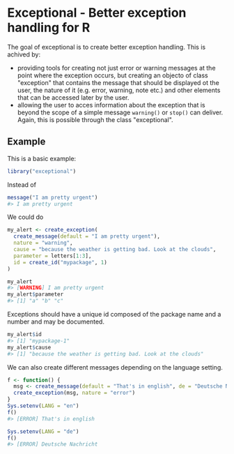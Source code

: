 
<!-- README.md is generated from README.Rmd. Please edit that file -->
Exceptional - Better exception handling for R
=============================================

The goal of exceptional is to create better exception handling. This is achived by:

-   providing tools for creating not just error or warning messages at the point where the exception occurs, but creating an objecto of class "exception" that contains the message that should be displayed ot the user, the nature of it (e.g. error, warning, note etc.) and other elements that can be accessed later by the user.
-   allowing the user to acces information about the exception that is beyond the scope of a simple message `warning()` or `stop()` can deliver. Again, this is possible through the class "exceptional".

Example
-------

This is a basic example:

``` r
library("exceptional")
```

Instead of

``` r
message("I am pretty urgent")
#> I am pretty urgent
```

We could do

``` r
my_alert <- create_exception(
  create_message(default = "I am pretty urgent"), 
  nature = "warning", 
  cause = "because the weather is getting bad. Look at the clouds",
  parameter = letters[1:3],
  id = create_id("mypackage", 1)
)

my_alert
#> [WARNING] I am pretty urgent
my_alert$parameter
#> [1] "a" "b" "c"
```

Exceptions should have a unique id composed of the package name and a number and may be documented.

``` r
my_alert$id
#> [1] "mypackage-1"
my_alert$cause
#> [1] "because the weather is getting bad. Look at the clouds"
```

We can also create different messages depending on the language setting.

``` r
f <- function() {
  msg <- create_message(default = "That's in english", de = "Deutsche Nachricht")
  create_exception(msg, nature = "error")
}
Sys.setenv(LANG = "en")
f()
#> [ERROR] That's in english

Sys.setenv(LANG = "de")
f()
#> [ERROR] Deutsche Nachricht
```
